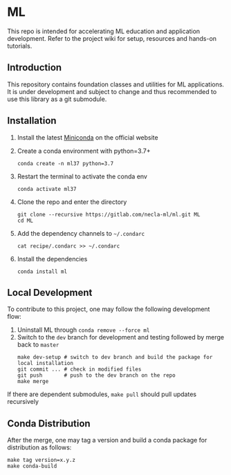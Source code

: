 # ML

This repo is intended for accelerating ML education and application development.
Refer to the project wiki for setup, resources and hands-on tutorials.

## Introduction

This repository contains foundation classes and utilities for ML applications.
It is under development and subject to change and thus recommended to use this library as a git submodule.

## Installation

1. Install the latest [Miniconda](https://conda.io/en/latest/miniconda.html) on the official website
2. Create a conda environment with python=3.7+
    
    ```
    conda create -n ml37 python=3.7
    ```

3. Restart the terminal to activate the conda env

    ```
    conda activate ml37
    ```

4. Clone the repo and enter the directory

    ```
    git clone --recursive https://gitlab.com/necla-ml/ml.git ML
    cd ML
    ```

5. Add the dependency channels to `~/.condarc`

    ```
    cat recipe/.condarc >> ~/.condarc
    ```

6. Install the dependencies

    ```
    conda install ml
    ```

## Local Development

To contribute to this project, one may follow the following development flow:

1. Uninstall ML through `conda remove --force ml`
2. Switch to the `dev` branch for development and testing followed by merge back to `master`
    ```
    make dev-setup # switch to dev branch and build the package for local installation
    git commit ... # check in modified files
    git push       # push to the dev branch on the repo
    make merge
    ```

If there are dependent submodules, `make pull` should pull updates recursively

## Conda Distribution

After the merge, one may tag a version and build a conda package for distribution as follows:

```
make tag version=x.y.z
make conda-build
```